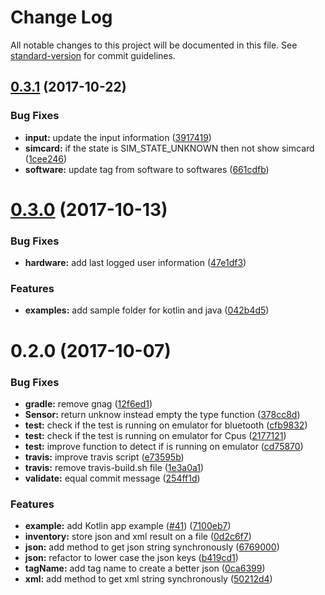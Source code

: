 # Change Log

All notable changes to this project will be documented in this file. See [standard-version](https://github.com/conventional-changelog/standard-version) for commit guidelines.

<a name="0.3.1"></a>
## [0.3.1](https://github.com/flyve-mdm/flyve-mdm-android-inventory/compare/0.3.0...0.3.1) (2017-10-22)


### Bug Fixes

* **input:** update the input information ([3917419](https://github.com/flyve-mdm/flyve-mdm-android-inventory/commit/3917419))
* **simcard:** if the state is SIM_STATE_UNKNOWN then not show simcard ([1cee246](https://github.com/flyve-mdm/flyve-mdm-android-inventory/commit/1cee246))
* **software:** update tag from software to softwares ([661cdfb](https://github.com/flyve-mdm/flyve-mdm-android-inventory/commit/661cdfb))



<a name="0.3.0"></a>
# [0.3.0](https://github.com/flyve-mdm/flyve-mdm-android-inventory/compare/0.2.0...0.3.0) (2017-10-13)


### Bug Fixes

* **hardware:** add last logged user information ([47e1df3](https://github.com/flyve-mdm/flyve-mdm-android-inventory/commit/47e1df3))


### Features

* **examples:** add sample folder for kotlin and java ([042b4d5](https://github.com/flyve-mdm/flyve-mdm-android-inventory/commit/042b4d5))



<a name="0.2.0"></a>
# 0.2.0 (2017-10-07)


### Bug Fixes

* **gradle:** remove gnag ([12f6ed1](https://github.com/flyve-mdm/flyve-mdm-android-inventory/commit/12f6ed1))
* **Sensor:** return unknow instead empty the type function ([378cc8d](https://github.com/flyve-mdm/flyve-mdm-android-inventory/commit/378cc8d))
* **test:** check if the test is running on emulator for bluetooth ([cfb9832](https://github.com/flyve-mdm/flyve-mdm-android-inventory/commit/cfb9832))
* **test:** check if the test is running on emulator for Cpus ([2177121](https://github.com/flyve-mdm/flyve-mdm-android-inventory/commit/2177121))
* **test:** improve function to detect if is running on emulator ([cd75870](https://github.com/flyve-mdm/flyve-mdm-android-inventory/commit/cd75870))
* **travis:** improve travis script ([e73595b](https://github.com/flyve-mdm/flyve-mdm-android-inventory/commit/e73595b))
* **travis:** remove travis-build.sh file ([1e3a0a1](https://github.com/flyve-mdm/flyve-mdm-android-inventory/commit/1e3a0a1))
* **validate:** equal commit message ([254ff1d](https://github.com/flyve-mdm/flyve-mdm-android-inventory/commit/254ff1d))


### Features

* **example:** add Kotlin app example ([#41](https://github.com/flyve-mdm/flyve-mdm-android-inventory/issues/41)) ([7100eb7](https://github.com/flyve-mdm/flyve-mdm-android-inventory/commit/7100eb7))
* **inventory:** store json and xml result on a file ([0d2c6f7](https://github.com/flyve-mdm/flyve-mdm-android-inventory/commit/0d2c6f7))
* **json:** add method to get json string synchronously ([6769000](https://github.com/flyve-mdm/flyve-mdm-android-inventory/commit/6769000))
* **json:** refactor to lower case the json keys ([b419cd1](https://github.com/flyve-mdm/flyve-mdm-android-inventory/commit/b419cd1))
* **tagName:** add tag name to create a better json ([0ca6399](https://github.com/flyve-mdm/flyve-mdm-android-inventory/commit/0ca6399))
* **xml:** add method to get xml string synchronously ([50212d4](https://github.com/flyve-mdm/flyve-mdm-android-inventory/commit/50212d4))
